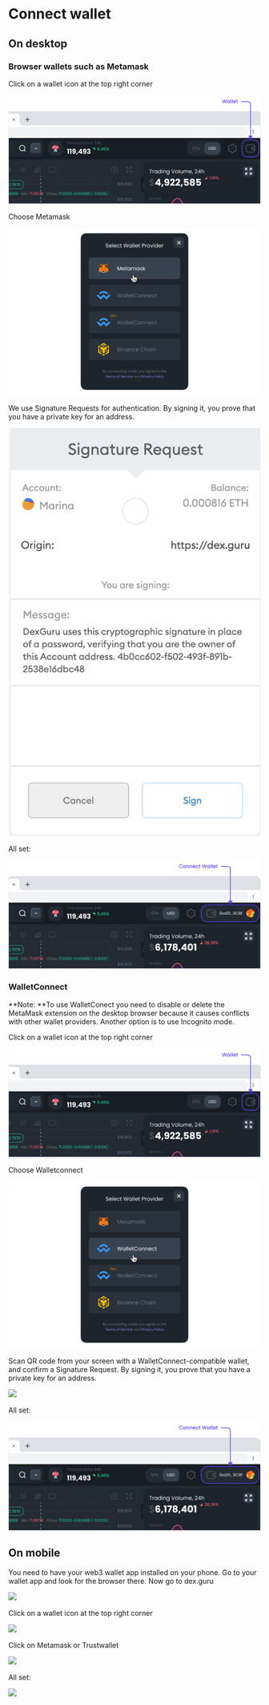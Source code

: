 # Connect wallet

## On desktop&#x20;

### Browser wallets such as Metamask

Click on a wallet icon at the top right corner&#x20;

![](../.gitbook/assets/connect-wallet001.png)

Choose Metamask&#x20;

![](../.gitbook/assets/connect-wallet002.png)

We use Signature Requests for authentication. By signing it, you prove that you have a private key for an address.&#x20;

![](<../.gitbook/assets/Screen Shot 2021-10-25 at 10.05.16 AM (1).png>)

All set:&#x20;

![](../.gitbook/assets/connect-wallet004.png)

### WalletConnect

**Note: **To use WalletConect you need to disable or delete the MetaMask extension on the desktop browser because it causes conflicts with other wallet providers. Another option is to use Incognito mode.&#x20;

Click on a wallet icon at the top right corner&#x20;

![](../.gitbook/assets/connect-wallet001.png)

Choose Walletconnect&#x20;

![](../.gitbook/assets/connect-wallet006.png)

Scan QR code from your screen with a WalletConnect-compatible wallet, and confirm a Signature Request. By signing it, you prove that you have a private key for an address.&#x20;

![](../.gitbook/assets/IMG\_0058.PNG)



All set:&#x20;

![](../.gitbook/assets/connect-wallet004.png)



## On mobile&#x20;

You need to have your web3 wallet app installed on your phone. Go to your wallet app and look for the browser there. Now go to dex.guru

![](../.gitbook/assets/image\_2021-05-06\_14\_40\_40.png)

Click on a wallet icon at the top right corner&#x20;

![](../.gitbook/assets/image\_2021-05-06\_14\_46\_11.png)

Click on Metamask or Trustwallet&#x20;

![](../.gitbook/assets/image\_2021-05-06\_14\_47\_10.png)

All set:&#x20;

![](../.gitbook/assets/image\_2021-05-06\_14\_49\_19.png)





